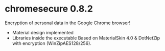 # chromesecure 0.8.2
Encryption of personal data in the Google Chrome browser!
- Material design implemented
- Libraries inside the executable
Based on MaterialSkin 4.0 & DotNetZip with encryption (WinZipAES128/256).
